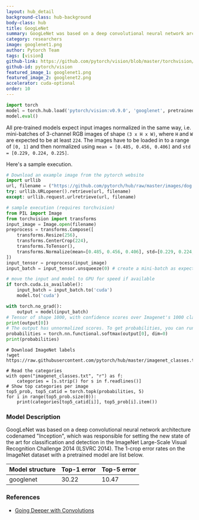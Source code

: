 ```yaml
---
layout: hub_detail
background-class: hub-background
body-class: hub
title: GoogLeNet
summary: GoogLeNet was based on a deep convolutional neural network architecture codenamed "Inception" which won ImageNet 2014.
category: researchers
image: googlenet1.png
author: Pytorch Team
tags: [vision]
github-link: https://github.com/pytorch/vision/blob/master/torchvision/models/googlenet.py
github-id: pytorch/vision
featured_image_1: googlenet1.png
featured_image_2: googlenet2.png
accelerator: cuda-optional
order: 10
---
```


```python
import torch
model = torch.hub.load('pytorch/vision:v0.9.0', 'googlenet', pretrained=True)
model.eval()
```

All pre-trained models expect input images normalized in the same way,
i.e. mini-batches of 3-channel RGB images of shape `(3 x H x W)`, where `H` and `W` are expected to be at least `224`.
The images have to be loaded in to a range of `[0, 1]` and then normalized using `mean = [0.485, 0.456, 0.406]`
and `std = [0.229, 0.224, 0.225]`.

Here's a sample execution.

```python
# Download an example image from the pytorch website
import urllib
url, filename = ("https://github.com/pytorch/hub/raw/master/images/dog.jpg", "dog.jpg")
try: urllib.URLopener().retrieve(url, filename)
except: urllib.request.urlretrieve(url, filename)
```

```python
# sample execution (requires torchvision)
from PIL import Image
from torchvision import transforms
input_image = Image.open(filename)
preprocess = transforms.Compose([
    transforms.Resize(256),
    transforms.CenterCrop(224),
    transforms.ToTensor(),
    transforms.Normalize(mean=[0.485, 0.456, 0.406], std=[0.229, 0.224, 0.225]),
])
input_tensor = preprocess(input_image)
input_batch = input_tensor.unsqueeze(0) # create a mini-batch as expected by the model

# move the input and model to GPU for speed if available
if torch.cuda.is_available():
    input_batch = input_batch.to('cuda')
    model.to('cuda')

with torch.no_grad():
    output = model(input_batch)
# Tensor of shape 1000, with confidence scores over Imagenet's 1000 classes
print(output[0])
# The output has unnormalized scores. To get probabilities, you can run a softmax on it.
probabilities = torch.nn.functional.softmax(output[0], dim=0)
print(probabilities)
```

```
# Download ImageNet labels
!wget https://raw.githubusercontent.com/pytorch/hub/master/imagenet_classes.txt
```

```
# Read the categories
with open("imagenet_classes.txt", "r") as f:
    categories = [s.strip() for s in f.readlines()]
# Show top categories per image
top5_prob, top5_catid = torch.topk(probabilities, 5)
for i in range(top5_prob.size(0)):
    print(categories[top5_catid[i]], top5_prob[i].item())
```


### Model Description

GoogLeNet was based on a deep convolutional neural network architecture codenamed "Inception", which was responsible for setting the new state of the art for classification and detection in the ImageNet Large-Scale Visual Recognition Challenge 2014 (ILSVRC 2014). The 1-crop error rates on the ImageNet dataset with a pretrained model are list below.

| Model structure | Top-1 error | Top-5 error |
| --------------- | ----------- | ----------- |
|  googlenet       | 30.22       | 10.47       |



### References

 - [Going Deeper with Convolutions](https://arxiv.org/abs/1409.4842)

